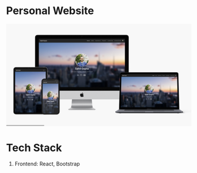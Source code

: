 # Personal Website

![Personal Website Display](https://raw.githubusercontent.com/sahilgupta17/sahilgupta17.github.io/main/website-display.png)

# Tech Stack

1. Frontend: React, Bootstrap
